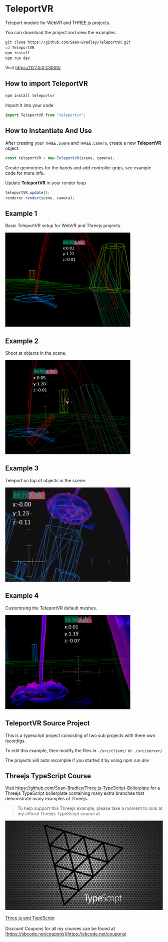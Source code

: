 # TeleportVR

Teleport module for WebVR and THREE.js projects.

You can download the project and view the examples.

```bash
git clone https://github.com/Sean-Bradley/TeleportVR.git
cd TeleportVR
npm install
npm run dev
```

Visit https://127.0.0.1:3000/

## How to import TeleportVR

```bash
npm install teleportvr
```

Import it into your code

```javascript
import TeleportVR from "teleportvr";
```

## How to Instantiate And Use

After creating your `THREE.Scene` and `THREE.Camera`, create a new **TeleportVR** object.

```javascript
const teleportVR = new TeleportVR(scene, camera);
```

Create geometries for the hands and add controller grips, see example code for more info.

Update **TeleportVR** in your render loop

```javascript
teleportVR.update();
renderer.render(scene, camera);
```

## Example 1

Basic TeleportVR setup for WebVR and Threejs projects.

[![TeleportVR Example 1](./dist/client/img/teleportvr-1.gif)](https://sbcode.net/threejs/teleportvr-1/)

## Example 2

Shoot at objects in the scene.

[![TeleportVR Example 2](./dist/client/img/teleportvr-2.gif)](https://sbcode.net/threejs/teleportvr-2/)

## Example 3

Teleport on top of objects in the scene.

[![TeleportVR Example 3](./dist/client/img/teleportvr-3.gif)](https://sbcode.net/threejs/teleportvr-3/)

## Example 4

Customising the TeleportVR default meshes.

[![TeleportVR Example 4](./dist/client/img/teleportvr-4.gif)](https://sbcode.net/threejs/teleportvr-4/)

## TeleportVR Source Project

This is a typescript project consisting of two sub projects with there own _tsconfigs_.

To edit this example, then modify the files in `./src/client/` or `./src/server/`

The projects will auto recompile if you started it by using _npm run dev_

## Threejs TypeScript Course

Visit https://github.com/Sean-Bradley/Three.js-TypeScript-Boilerplate for a Threejs TypeScript boilerplate containing many extra branches that demonstrate many examples of Threejs.

> To help support this Threejs example, please take a moment to look at my official Threejs TypeScript course at

[![Threejs TypeScript Course](threejs-course-image.png)](https://www.udemy.com/course/threejs-tutorials/?referralCode=4C7E1DE91C3E42F69D0F)

[Three.js and TypeScript](https://www.udemy.com/course/threejs-tutorials/?referralCode=4C7E1DE91C3E42F69D0F)<br/>  
 Discount Coupons for all my courses can be found at [https://sbcode.net/coupons](https://sbcode.net/coupons)
